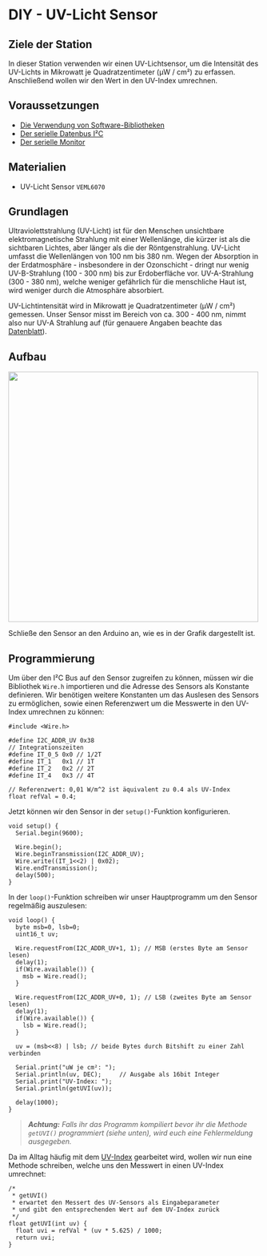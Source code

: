 # DIY - UV-Licht Sensor

## Ziele der Station
In dieser Station verwenden wir einen UV-Lichtsensor, um die Intensität des UV-Lichts in Mikrowatt je Quadratzentimeter (μW / cm²) zu erfassen.
Anschließend wollen wir den Wert in den UV-Index umrechnen.

## Voraussetzungen 
- [Die Verwendung von Software-Bibliotheken](../../grundlagen/software_libraries.md)
- [Der serielle Datenbus I²C](../../grundlagen/der_serielle_datenbus.md)
- [Der serielle Monitor](../../grundlagen/der_serielle_monitor.md)

## Materialien
- UV-Licht Sensor `VEML6070`

## Grundlagen
<!--sec data-title="UV-Strahlung" data-id="grundlagenuv" data-collapse=true ces-->
Ultraviolettstrahlung (UV-Licht) ist für den Menschen unsichtbare elektromagnetische Strahlung mit einer Wellenlänge, die kürzer ist als die sichtbaren Lichtes, aber länger als die der Röntgenstrahlung.
UV-Licht umfasst die Wellenlängen von 100 nm bis 380 nm.
Wegen der Absorption in der Erdatmosphäre - insbesondere in der Ozonschicht - dringt nur wenig UV-B-Strahlung (100 - 300 nm) bis zur Erdoberfläche vor.
UV-A-Strahlung (300 - 380 nm), welche weniger gefährlich für die menschliche Haut ist, wird weniger durch die Atmosphäre absorbiert.

UV-Lichtintensität wird in Mikrowatt je Quadratzentimeter (μW / cm²) gemessen.
Unser Sensor misst im Bereich von ca. 300 - 400 nm, nimmt also nur UV-A Strahlung auf (für genauere Angaben beachte das [Datenblatt](https://github.com/sensebox/resources/raw/master/datasheets/datasheet_veml6070-UV-A-Light-Sensor.pdf)).
<!--endsec-->

## Aufbau
<img src="https://raw.githubusercontent.com/sensebox/resources/master/images/edu//projekt_uv_ligth.png?raw=true" width="500"/>

Schließe den Sensor an den Arduino an, wie es in der Grafik dargestellt ist.

## Programmierung
Um über den I²C Bus auf den Sensor zugreifen zu können, müssen wir die Bibliothek `Wire.h` importieren und die Adresse des Sensors als Konstante definieren.
Wir benötigen weitere Konstanten um das Auslesen des Sensors zu ermöglichen, sowie einen Referenzwert um die Messwerte in den UV-Index umrechnen zu können:

```arduino
#include <Wire.h>

#define I2C_ADDR_UV 0x38
// Integrationszeiten
#define IT_0_5 0x0 // 1/2T
#define IT_1   0x1 // 1T
#define IT_2   0x2 // 2T
#define IT_4   0x3 // 4T

// Referenzwert: 0,01 W/m^2 ist äquivalent zu 0.4 als UV-Index
float refVal = 0.4;
```

<!--sec data-title="setup() Funktion" data-id="programierungsetup" data-collapse=true ces-->
Jetzt können wir den Sensor in der `setup()`-Funktion konfigurieren.

```arduino
void setup() {
  Serial.begin(9600);

  Wire.begin();
  Wire.beginTransmission(I2C_ADDR_UV);
  Wire.write((IT_1<<2) | 0x02);
  Wire.endTransmission();
  delay(500);
}
```
<!--endsec-->

<!--sec data-title="loop() Funktion" data-id="programierungloop" data-collapse=true ces-->
In der `loop()`-Funktion schreiben wir unser Hauptprogramm um den Sensor regelmäßig auszulesen:

```arduino
void loop() {
  byte msb=0, lsb=0;
  uint16_t uv;

  Wire.requestFrom(I2C_ADDR_UV+1, 1); // MSB (erstes Byte am Sensor lesen)
  delay(1);
  if(Wire.available()) {
    msb = Wire.read();
  }

  Wire.requestFrom(I2C_ADDR_UV+0, 1); // LSB (zweites Byte am Sensor lesen)
  delay(1);
  if(Wire.available()) {
    lsb = Wire.read();
  }

  uv = (msb<<8) | lsb; // beide Bytes durch Bitshift zu einer Zahl verbinden

  Serial.print("uW je cm²: ");
  Serial.println(uv, DEC);     // Ausgabe als 16bit Integer
  Serial.print("UV-Index: ");
  Serial.println(getUVI(uv));

  delay(1000);
}
```

> ***Achtung:*** *Falls ihr das Programm kompiliert bevor ihr die Methode `getUVI()` programmiert (siehe unten), wird euch eine Fehlermeldung ausgegeben.*
<!--endsec-->

<!--sec data-title="Umrechnung in den UV-Index" data-id="programierunguvindex" data-collapse=true ces-->
Da im Alltag häufig mit dem [UV-Index](https://de.wikipedia.org/wiki/UV-Index) gearbeitet wird, wollen wir nun eine Methode schreiben, welche uns den Messwert in einen UV-Index umrechnet:

```arduino
/*
 * getUVI()
 * erwartet den Messert des UV-Sensors als Eingabeparameter
 * und gibt den entsprechenden Wert auf dem UV-Index zurück
 */
float getUVI(int uv) {
  float uvi = refVal * (uv * 5.625) / 1000;
  return uvi;
}
```
<!--endsec-->
